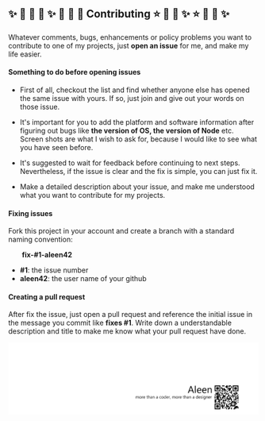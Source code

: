 ## :sparkles: :dizzy: :star2: :star2: :sparkles: :dizzy: :star2: :star2: Contributing :star: :star2: :dizzy: :sparkles:  :star: :star2: :dizzy: :sparkles:

Whatever comments, bugs, enhancements or policy problems you want to contribute to one of my projects, just **open an issue** for me, and make my life easier.

#### Something to do before opening issues

- First of all, checkout the list and find whether anyone else has opened the same issue with yours. If so, just join and give out your words on those issue.

- It's important for you to add the platform and software information after figuring out bugs like **the version of OS, the version of Node** etc. Screen shots are what I wish to ask for, because I would like to see what you have seen before.

- It's suggested to wait for feedback before continuing to next steps. Nevertheless, if the issue is clear and the fix is simple, you can just fix it.

- Make a detailed description about your issue, and make me understood what you want to contribute for my projects.

#### Fixing issues

Fork this project in your account and create a branch with a standard naming convention:

&nbsp; &nbsp; &nbsp; &nbsp;**fix-#1-aleen42**

- **#1**: the issue number
- **aleen42**: the user name of your github

#### Creating a pull request

After fix the issue, just open a pull request and reference the initial issue in the message you commit like **fixes #1**. Write down a understandable description and title to make me know what your pull request have done.

<a href="http://aleen42.github.io/" target="_blank" ><img src="./pic/tail.gif"></a>
